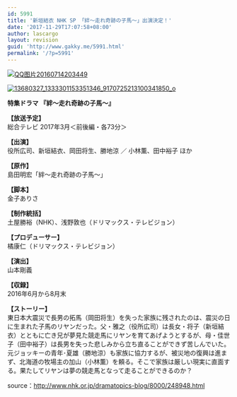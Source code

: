 ```yaml
---
id: 5991
title: '新垣結衣 NHK SP 「絆～走れ奇跡の子馬～」出演決定！'
date: '2017-11-29T17:07:58+08:00'
author: lascargo
layout: revision
guid: 'http://www.gakky.me/5991.html'
permalink: '/?p=5991'
---
```


[![QQ图片20160714203449](http://www.yui-aragaki.org/wp-content/uploads/2016/07/QQ图片20160714203449.png)](http://www.yui-aragaki.org/wp-content/uploads/2016/07/QQ图片20160714203449.png)

[![13680327_1333301153351346_9170725213100341850_o](http://www.yui-aragaki.org/wp-content/uploads/2016/07/13680327_1333301153351346_9170725213100341850_o.jpg)](http://www.yui-aragaki.org/wp-content/uploads/2016/07/13680327_1333301153351346_9170725213100341850_o.jpg)

**特集ドラマ** **『絆～走れ奇跡の子馬～』**

**【放送予定】**  
総合テレビ 2017年3月＜前後編・各73分＞

**【出演】**  
役所広司、新垣結衣、岡田将生、勝地涼 ／ 小林薫、田中裕子 ほか

**【原作】**  
島田明宏「絆～走れ奇跡の子馬～」

**【脚本】**  
金子ありさ

**【制作統括】**  
土屋勝裕（NHK）、浅野敦也（ドリマックス・テレビジョン）

**【プロデューサー】**  
橘康仁（ドリマックス・テレビジョン）

**【演出】**  
山本剛義

**【収録】**  
2016年6月から8月末

**【ストーリー】**  
東日本大震災で長男の拓馬（岡田将生）を失った家族に残されたのは、震災の日に生まれた子馬のリヤンだった。父・雅之（役所広司）は長女・将子（新垣結衣）とともに亡き兄が夢見た競走馬にリヤンを育てあげようとするが、母・佳世子（田中裕子）は長男を失った悲しみから立ち直ることができず苦しんでいた。元ジョッキーの青年･夏雄（勝地涼）も家族に協力するが、被災地の復興は進まず、北海道の牧場主の加山（小林薫）を頼る。そこで家族は厳しい現実に直面する。果たしてリヤンは夢の競走馬となって走ることができるのか？

source：http://www.nhk.or.jp/dramatopics-blog/8000/248948.html